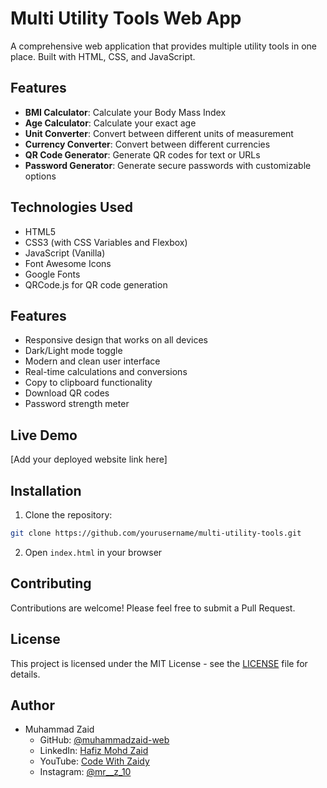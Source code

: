 # Multi Utility Tools Web App

A comprehensive web application that provides multiple utility tools in one place. Built with HTML, CSS, and JavaScript.

## Features

- **BMI Calculator**: Calculate your Body Mass Index
- **Age Calculator**: Calculate your exact age
- **Unit Converter**: Convert between different units of measurement
- **Currency Converter**: Convert between different currencies
- **QR Code Generator**: Generate QR codes for text or URLs
- **Password Generator**: Generate secure passwords with customizable options

## Technologies Used

- HTML5
- CSS3 (with CSS Variables and Flexbox)
- JavaScript (Vanilla)
- Font Awesome Icons
- Google Fonts
- QRCode.js for QR code generation

## Features

- Responsive design that works on all devices
- Dark/Light mode toggle
- Modern and clean user interface
- Real-time calculations and conversions
- Copy to clipboard functionality
- Download QR codes
- Password strength meter

## Live Demo

[Add your deployed website link here]

## Installation

1. Clone the repository:
```bash
git clone https://github.com/yourusername/multi-utility-tools.git
```

2. Open `index.html` in your browser

## Contributing

Contributions are welcome! Please feel free to submit a Pull Request.

## License

This project is licensed under the MIT License - see the [LICENSE](LICENSE) file for details.

## Author

- Muhammad Zaid
  - GitHub: [@muhammadzaid-web](https://github.com/muhammadzaid-web)
  - LinkedIn: [Hafiz Mohd Zaid](https://www.linkedin.com/in/hafiz-mohd-zaid-sre/)
  - YouTube: [Code With Zaidy](https://www.youtube.com/@Code-With-Zaidy)
  - Instagram: [@mr__z_10](https://www.instagram.com/mr__z_10/) 